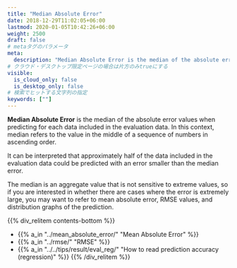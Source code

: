 ```yaml
---
title: "Median Absolute Error"
date: 2018-12-29T11:02:05+06:00
lastmod: 2020-01-05T10:42:26+06:00
weight: 2500
draft: false
# metaタグのパラメータ
meta:
  description: "Median Absolute Error is the median of the absolute error values when predicting for each data included in the evaluation data."
# クラウド・デスクトップ限定ページの場合は片方のみtrueにする
visible:
  is_cloud_only: false
  is_desktop_only: false
# 検索でヒットする文字列の指定
keywords: [""]
---
```


**Median Absolute Error** is the median of the absolute error values when predicting for each data included in the evaluation data.
In this context, median refers to the value in the middle of a sequence of numbers in ascending order.

It can be interpreted that approximately half of the data included in the evaluation data could be predicted with an error smaller than the median error.

The median is an aggregate value that is not sensitive to extreme values, so if you are interested in whether there are cases where the error is extremely large, you may want to refer to mean absolute error, RMSE values, and distribution graphs of the prediction.

{{% div_relitem contents-bottom %}}

- {{% a_in "../mean_absolute_error/" "Mean Absolute Error" %}}
- {{% a_in "../rmse/" "RMSE" %}}
- {{% a_in "../../tips/result/eval_reg/" "How to read prediction accuracy (regression)" %}}
  {{% /div_relitem %}}
